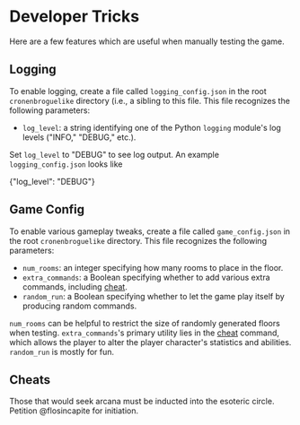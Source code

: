 # Developer Tricks

Here are a few features which are useful when manually testing the game.

## Logging

To enable logging, create a file called `logging_config.json` in the root `cronenbroguelike` directory (i.e., a sibling to this file. This file recognizes the following parameters:

- `log_level`: a string identifying one of the Python `logging` module's log levels ("INFO," "DEBUG," etc.).

Set `log_level` to "DEBUG" to see log output. An example `logging_config.json` looks like

{"log\_level": "DEBUG"}

## Game Config

To enable various gameplay tweaks, create a file called `game_config.json` in the root `cronenbroguelike` directory. This file recognizes the following parameters:

- `num_rooms`: an integer specifying how many rooms to place in the floor.
- `extra_commands`: a Boolean specifying whether to add various extra commands, including [cheat](cheat).
- `random_run`: a Boolean specifying whether to let the game play itself by producing random commands.

`num_rooms` can be helpful to restrict the size of randomly generated floors when testing. `extra_commands`'s primary utility lies in the [cheat](cheat) command, which allows the player to alter the player character's statistics and abilities. `random_run` is mostly for fun.

## <a id="cheat">Cheats</a>

Those that would seek arcana must be inducted into the esoteric circle. Petition @flosincapite for initiation.
